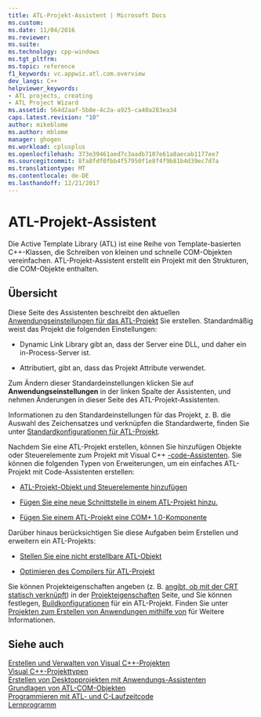 ```yaml
---
title: ATL-Projekt-Assistent | Microsoft Docs
ms.custom: 
ms.date: 11/04/2016
ms.reviewer: 
ms.suite: 
ms.technology: cpp-windows
ms.tgt_pltfrm: 
ms.topic: reference
f1_keywords: vc.appwiz.atl.com.overview
dev_langs: C++
helpviewer_keywords:
- ATL projects, creating
- ATL Project Wizard
ms.assetid: 564d2aaf-5b8e-4c2a-a925-ca40a283ea34
caps.latest.revision: "10"
author: mikeblome
ms.author: mblome
manager: ghogen
ms.workload: cplusplus
ms.openlocfilehash: 373e39461aed7c3aadb7107e61a8aecab1177ee7
ms.sourcegitcommit: 8fa8fdf0fbb4f57950f1e8f4f9b81b4d39ec7d7a
ms.translationtype: MT
ms.contentlocale: de-DE
ms.lasthandoff: 12/21/2017
---
```

# <a name="atl-project-wizard"></a>ATL-Projekt-Assistent
Die Active Template Library (ATL) ist eine Reihe von Template-basierten C++-Klassen, die Schreiben von kleinen und schnelle COM-Objekten vereinfachen. ATL-Projekt-Assistent erstellt ein Projekt mit den Strukturen, die COM-Objekte enthalten.  
  
## <a name="overview"></a>Übersicht  
 Diese Seite des Assistenten beschreibt den aktuellen [Anwendungseinstellungen für das ATL-Projekt](../../atl/reference/application-settings-atl-project-wizard.md) Sie erstellen. Standardmäßig weist das Projekt die folgenden Einstellungen:  
  
-   Dynamic Link Library gibt an, dass der Server eine DLL, und daher ein in-Process-Server ist.  
  
-   Attributiert, gibt an, dass das Projekt Attribute verwendet.  
  
 Zum Ändern dieser Standardeinstellungen klicken Sie auf **Anwendungseinstellungen** in der linken Spalte der Assistenten, und nehmen Änderungen in dieser Seite des ATL-Projekt-Assistenten.  
  
 Informationen zu den Standardeinstellungen für das Projekt, z. B. die Auswahl des Zeichensatzes und verknüpfen die Standardwerte, finden Sie unter [Standardkonfigurationen für ATL-Projekt](../../atl/reference/default-atl-project-configurations.md).  
  
 Nachdem Sie eine ATL-Projekt erstellen, können Sie hinzufügen Objekte oder Steuerelemente zum Projekt mit Visual C++ [-code-Assistenten](../../ide/adding-functionality-with-code-wizards-cpp.md). Sie können die folgenden Typen von Erweiterungen, um ein einfaches ATL-Projekt mit Code-Assistenten erstellen:  
  
-   [ATL-Projekt-Objekt und Steuerelemente hinzufügen](../../atl/reference/adding-objects-and-controls-to-an-atl-project.md)  
  
-   [Fügen Sie eine neue Schnittstelle in einem ATL-Projekt hinzu.](../../atl/reference/adding-a-new-interface-in-an-atl-project.md)  
  
-   [Fügen Sie einem ATL-Projekt eine COM+ 1.0-Komponente](../../atl/reference/adding-an-atl-com-plus-1-0-component.md)  
  
 Darüber hinaus berücksichtigen Sie diese Aufgaben beim Erstellen und erweitern ein ATL-Projekts:  
  
-   [Stellen Sie eine nicht erstellbare ATL-Objekt](../../atl/reference/making-an-atl-object-noncreatable.md)  
  
-   [Optimieren des Compilers für ATL-Projekt](../../atl/reference/specifying-compiler-optimization-for-an-atl-project.md)  
  
 Sie können Projekteigenschaften angeben (z. B. [angibt, ob mit der CRT statisch verknüpft](../../atl/programming-with-atl-and-c-run-time-code.md)) in der [Projekteigenschaften](../../ide/general-property-page-project.md) Seite, und Sie können festlegen, [Buildkonfigurationen](/visualstudio/ide/understanding-build-configurations) für ein ATL-Projekt. Finden Sie unter [Projekten zum Erstellen von Anwendungen mithilfe von](http://msdn.microsoft.com/en-us/3339fa90-bac2-4b95-8361-662a2e0e7dfe) für Weitere Informationen.  
  
## <a name="see-also"></a>Siehe auch  
 [Erstellen und Verwalten von Visual C++-Projekten](../../ide/creating-and-managing-visual-cpp-projects.md)   
 [Visual C++-Projekttypen](../../ide/visual-cpp-project-types.md)   
 [Erstellen von Desktopprojekten mit Anwendungs-Assistenten](../../ide/creating-desktop-projects-by-using-application-wizards.md)   
 [Grundlagen von ATL-COM-Objekten](../../atl/fundamentals-of-atl-com-objects.md)   
 [Programmieren mit ATL- und C-Laufzeitcode](../../atl/programming-with-atl-and-c-run-time-code.md)   
 [Lernprogramm](../../atl/active-template-library-atl-tutorial.md)

